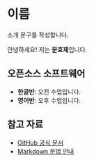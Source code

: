 # 이름

소개 문구를 작성합니다.

안녕하세요! 저는 **문효재**입니다. 

## 오픈소스 소프트웨어

- **한글반**: 오전 수업입니다.
- **영어반**: 오후 수업입니다.

## 참고 자료

- [GitHub 공식 문서](https://github.com)
- [Markdown 문법 안내](https://www.markdownguide.org/basic-syntax/)
